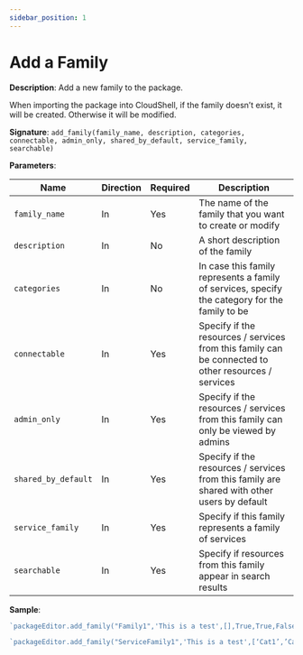 ```yaml
---
sidebar_position: 1
---
```


# Add a Family

**Description**: Add a new family to the package.

When importing the package into CloudShell, if the family doesn’t exist, it will be created. Otherwise it will be modified.

**Signature**: `add_family(family_name, description, categories, connectable, admin_only, shared_by_default, service_family, searchable)`

**Parameters**:

| Name | Direction | Required | Description |
| --- | --- | --- | --- |
| `family_name` | In | Yes | The name of the family that you want to create or modify |
| `description` | In | No | A short description of the family |
| `categories` | In | No | In case this family represents a family of services, specify the category for the family to be |
| `connectable` | In | Yes | Specify if the resources / services from this family can be connected to other resources / services |
| `admin_only` | In | Yes | Specify if the resources / services from this family can only be viewed by admins |
| `shared_by_default` | In | Yes | Specify if the resources / services from this family are shared with other users by default |
| `service_family` | In | Yes | Specify if this family represents a family of services |
| `searchable` | In | Yes | Specify if resources from this family appear in search results |


**Sample**:
```javascript
`packageEditor.add_family("Family1",'This is a test',[],True,True,False,False,False)`

`packageEditor.add_family("ServiceFamily1",'This is a test',[‘Cat1’,’Cat2/Sub1’], False, False,False,True,False)`
```